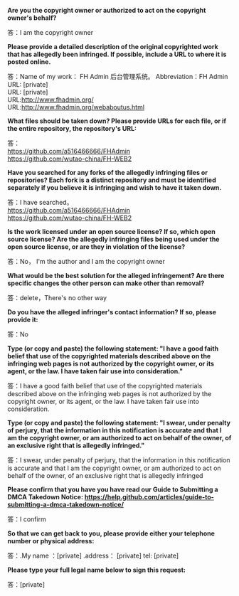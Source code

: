 **Are you the copyright owner or authorized to act on the copyright owner's behalf?**  

答：I am the copyright owner

**Please provide a detailed description of the original copyrighted work that has allegedly been infringed. If possible, include a URL to where it is posted online.**  

答：Name of my work： FH Admin 后台管理系统。 Abbreviation：FH Admin  
URL: [private]  
URL: [private]  
URL:http://www.fhadmin.org/    
URL:http://www.fhadmin.org/webaboutus.html    

**What files should be taken down? Please provide URLs for each file, or if the entire repository, the repository's URL:**  

答：  
https://github.com/a516466666/FHAdmin  
https://github.com/wutao-china/FH-WEB2  

**Have you searched for any forks of the allegedly infringing files or repositories? Each fork is a distinct repository and must be identified separately if you believe it is infringing and wish to have it taken down.**  

答：I have searched。  
https://github.com/a516466666/FHAdmin  
https://github.com/wutao-china/FH-WEB2  

**Is the work licensed under an open source license? If so, which open source license? Are the allegedly infringing files being used under the open source license, or are they in violation of the license?**  

答：No， I'm the author and I am the copyright owner  

**What would be the best solution for the alleged infringement? Are there specific changes the other person can make other than removal?**  

答：delete，There's no other way  

**Do you have the alleged infringer's contact information? If so, please provide it:**  

答：No  

**Type (or copy and paste) the following statement: "I have a good faith belief that use of the copyrighted materials described above on the infringing web pages is not authorized by the copyright owner, or its agent, or the law. I have taken fair use into consideration."**  

答：I have a good faith belief that use of the copyrighted materials described above on the infringing web pages is not authorized by the copyright owner, or its agent, or the law. I have taken fair use into consideration.

**Type (or copy and paste) the following statement: "I swear, under penalty of perjury, that the information in this notification is accurate and that I am the copyright owner, or am authorized to act on behalf of the owner, of an exclusive right that is allegedly infringed."**  

答：I swear, under penalty of perjury, that the information in this notification is accurate and that I am the copyright owner, or am authorized to act on behalf of the owner, of an exclusive right that is allegedly infringed  

**Please confirm that you have you have read our Guide to Submitting a DMCA Takedown Notice: https://help.github.com/articles/guide-to-submitting-a-dmca-takedown-notice/**  

答：I confirm  

**So that we can get back to you, please provide either your telephone number or physical address:**  

答：.My name ：[private]  .address： [private]   tel: [private]  

**Please type your full legal name below to sign this request:**  

答：[private]  
